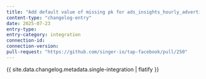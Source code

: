 ```yaml
---
title: "Add default value of missing pk for ads_insights_hourly_advertiser"
content-type: "changelog-entry"
date: 2025-07-23
entry-type: 
entry-category: integration
connection-id: 
connection-version: 
pull-request: "https://github.com/singer-io/tap-facebook/pull/250"
---
```

{{ site.data.changelog.metadata.single-integration | flatify }}